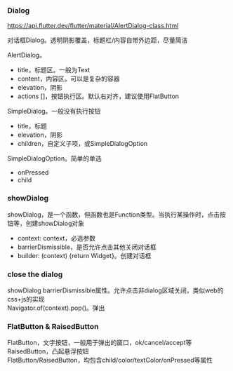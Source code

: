 ### Dialog
https://api.flutter.dev/flutter/material/AlertDialog-class.html

对话框Dialog。透明阴影覆盖，标题栏/内容自带外边距，尽量简洁

AlertDialog。
- title，标题区。一般为Text
- content，内容区。可以是复杂的容器
- elevation，阴影
- actions \[\]，按钮执行区。默认右对齐，建议使用FlatButton

SimpleDialog。一般没有执行按钮
- title，标题
- elevation，阴影
- children，自定义子项，或SimpleDialogOption

SimpleDialogOption。简单的单选
- onPressed
- child

### showDialog
showDialog，是一个函数，但函数也是Function类型。当执行某操作时，点击按钮等，创建showDialog对象
- context: context，必选参数
- barrierDismissible，是否允许点击其他关闭对话框
- builder: (context) {return Widget}。创建对话框

### close the dialog
showDialog barrierDismissible属性。允许点击非dialog区域关闭，类似web的css+js的实现  
Navigator.of(context).pop()。弹出


### FlatButton & RaisedButton
FlatButton，文字按钮，一般用于弹出的窗口，ok/cancel/accept等  
RaisedButton，凸起悬浮按钮  
FlatButton/RaisedButton，均包含child/color/textColor/onPressed等属性